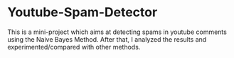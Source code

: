 # Youtube-Spam-Detector

This is a mini-project which aims at detecting spams in youtube comments using the Naive Bayes Method. After that, I analyzed the results and experimented/compared with other methods.
